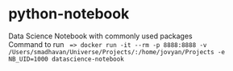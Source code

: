 # python-notebook
Data Science Notebook with commonly used packages  
Command to run ` => docker run -it --rm -p 8888:8888 -v /Users/smadhavan/Universe/Projects/:/home/jovyan/Projects -e NB_UID=1000 datascience-notebook`
